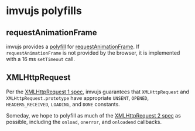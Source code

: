 # imvujs polyfills

## requestAnimationFrame

imvujs provides a [polyfill](http://en.wikipedia.org/wiki/Polyfill)
for [requestAnimationFrame](http://www.w3.org/TR/animation-timing/).
If `requestAnimationFrame` is not provided by the browser, it is
implemented with a 16 ms `setTimeout` call.

## XMLHttpRequest

Per the
[XMLHttpRequest 1 spec](http://www.w3.org/TR/XMLHttpRequest1/), imvujs
guarantees that `XMLHttpRequest` and `XMLHttpRequest.prototype` have
appropriate `UNSENT`, `OPENED`, `HEADERS_RECEIVED`, `LOADING`, and
`DONE` constants.

Someday, we hope to polyfill as much of the
[XMLHttpRequest 2 spec](http://www.w3.org/TR/XMLHttpRequest1/) as
possible, including the `onload`, `onerror`, and `onloadend`
callbacks.
